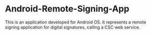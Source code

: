 # Android-Remote-Signing-App
This is an application developed for Android OS. It represents a remote signing application for digital signatures, calling a CSC web service.
